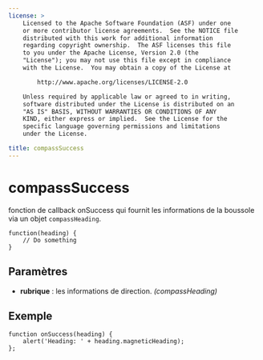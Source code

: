 ```yaml
---
license: >
    Licensed to the Apache Software Foundation (ASF) under one
    or more contributor license agreements.  See the NOTICE file
    distributed with this work for additional information
    regarding copyright ownership.  The ASF licenses this file
    to you under the Apache License, Version 2.0 (the
    "License"); you may not use this file except in compliance
    with the License.  You may obtain a copy of the License at

        http://www.apache.org/licenses/LICENSE-2.0

    Unless required by applicable law or agreed to in writing,
    software distributed under the License is distributed on an
    "AS IS" BASIS, WITHOUT WARRANTIES OR CONDITIONS OF ANY
    KIND, either express or implied.  See the License for the
    specific language governing permissions and limitations
    under the License.

title: compassSuccess
---
```


# compassSuccess

fonction de callback onSuccess qui fournit les informations de la boussole via un objet `compassHeading`.

    function(heading) {
        // Do something
    }
    

## Paramètres

*   **rubrique** : les informations de direction. *(compassHeading)*

## Exemple

    function onSuccess(heading) {
        alert('Heading: ' + heading.magneticHeading);
    };
